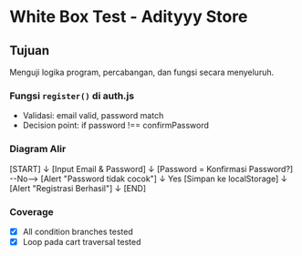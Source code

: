 # White Box Test - Adityyy Store

## Tujuan
Menguji logika program, percabangan, dan fungsi secara menyeluruh.

### Fungsi `register()` di auth.js
- Validasi: email valid, password match
- Decision point: if password !== confirmPassword

### Diagram Alir
[START]
  ↓
[Input Email & Password]
  ↓
[Password = Konfirmasi Password?] --No--> [Alert "Password tidak cocok"]
  ↓ Yes
[Simpan ke localStorage]
  ↓
[Alert "Registrasi Berhasil"]
  ↓
[END]


### Coverage
- [x] All condition branches tested
- [x] Loop pada cart traversal tested
